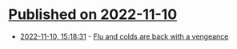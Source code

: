 # [Published on 2022-11-10](index.md)

* [2022-11-10, 15:18:31](https://news.ycombinator.com/item?id=33547701) - [Flu and colds are back with a vengeance](https://www.nature.com/articles/d41586-022-03666-9)
